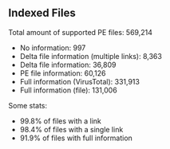 ## Indexed Files

<!--FileStats-->
Total amount of supported PE files: 569,214

* No information: 997
* Delta file information (multiple links): 8,363
* Delta file information: 36,809
* PE file information: 60,126
* Full information (VirusTotal): 331,913
* Full information (file): 131,006

Some stats:

* 99.8% of files with a link
* 98.4% of files with a single link
* 91.9% of files with full information
<!--/FileStats-->
